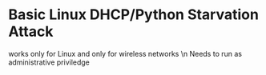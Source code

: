 # Basic Linux DHCP/Python Starvation Attack
works only for Linux and only for wireless networks \n
Needs to run as administrative priviledge
